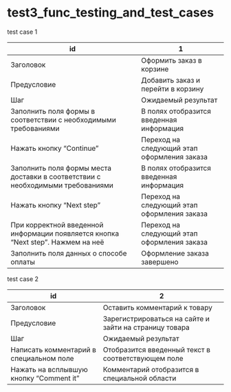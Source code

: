# test3_func_testing_and_test_cases

test case 1

| id | 1 |
| --- | --- |
| Заголовок | Оформить заказ в корзине |
| Предусловие | Добавить заказ и перейти в корзину |
| Шаг | Ожидаемый результат  |
| Заполнить поля формы в соответствии с необходимыми требованиями | В полях отобразится введенная информация |
| Нажать кнопку “Continue” | Переход на следующий этап оформления заказа |
| Заполнить поля формы места доставки в соответствии с необходимыми требованиями  | В полях отобразится введенная информация |
| Нажать кнопку “Next step” | Переход на следующий этап оформления заказа |
| При корректной введенной информации появляется кнопка “Next step”. Нажмем на неё | Переход на следующий этап оформления заказа |
| Заполнить поля данных о способе оплаты  | Оформление заказа завершено |

test case 2

| id | 2 |
| --- | --- |
| Заголовок | Оставить комментарий к товару |
| Предусловие | Зарегистрироваться на сайте и зайти на страницу товара  |
| Шаг | Ожидаемый результат   |
| Написать комментарий в специальном поле  | Отобразится введенный текст в соответствующем поле  |
| Нажать на всплывшую кнопку “Comment it” | Комментарий отобразится в специальной области  |